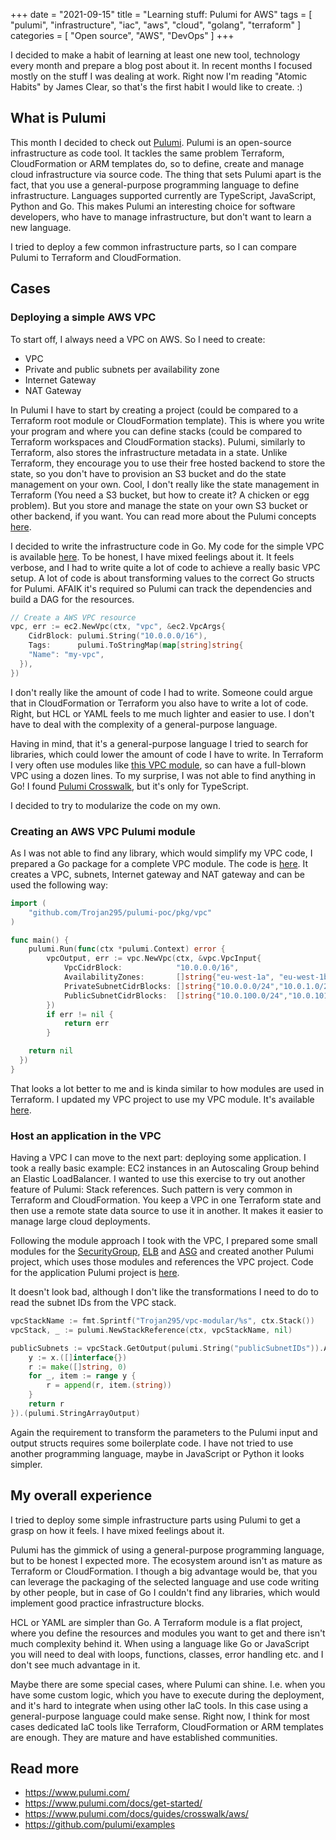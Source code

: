 +++
date = "2021-09-15"
title = "Learning stuff: Pulumi for AWS"
tags = [
  "pulumi",
  "infrastructure",
  "iac",
  "aws",
  "cloud",
  "golang",
	"terraform"
]
categories = [
  "Open source",
  "AWS",
	"DevOps"
]
+++

I decided to make a habit of learning at least one new tool, technology every month and prepare a blog post about it.
In recent months I focused mostly on the stuff I was dealing at work.
Right now I'm reading "Atomic Habits" by James Clear, so that's the first habit I would like to create. :)

## What is Pulumi

This month I decided to check out [Pulumi](https://www.pulumi.com/).
Pulumi is an open-source infrastructure as code tool. It tackles the same problem Terraform, CloudFormation or ARM templates do, so to define, create and manage cloud infrastructure via source code.
The thing that sets Pulumi apart is the fact, that you use a general-purpose programming language to define infrastructure.
Languages supported currently are TypeScript, JavaScript, Python and Go. This makes Pulumi an interesting choice for software developers, who have to manage infrastructure, but don't want to learn a new language.

I tried to deploy a few common infrastructure parts, so I can compare Pulumi to Terraform and CloudFormation.
 
## Cases

### Deploying a simple AWS VPC

To start off, I always need a VPC on AWS. So I need to create:
- VPC
- Private and public subnets per availability zone
- Internet Gateway
- NAT Gateway

In Pulumi I have to start by creating a project (could be compared to a Terraform root module or CloudFormation template). This is where you write your program and where you can define stacks (could be compared to Terraform workspaces and CloudFormation stacks).
Pulumi, similarly to Terraform, also stores the infrastructure metadata in a state. Unlike Terraform, they encourage you to use their free hosted backend to store the state, so you don't have to provision an S3 bucket and do the state management on your own. Cool, I don't really like the state management in Terraform (You need a S3 bucket, but how to create it? A chicken or egg problem). But you store and manage the state on your own S3 bucket or other backend, if you want.
You can read more about the Pulumi concepts [here](https://www.pulumi.com/docs/intro/concepts/).

I decided to write the infrastructure code in Go. My code for the simple VPC is available [here](https://github.com/Trojan295/pulumi-poc/blob/master/projects/simple-vpc/main.go).
To be honest, I have mixed feelings about it. It feels verbose, and I had to write quite a lot of code to achieve a really basic VPC setup. A lot of code is about transforming values to the correct Go structs for Pulumi. AFAIK it's required so Pulumi can track the dependencies and build a DAG for the resources.

```go
// Create a AWS VPC resource
vpc, err := ec2.NewVpc(ctx, "vpc", &ec2.VpcArgs{
	CidrBlock: pulumi.String("10.0.0.0/16"),
	Tags:      pulumi.ToStringMap(map[string]string{
    "Name": "my-vpc",
  }),
})
```

I don't really like the amount of code I had to write. Someone could argue that in CloudFormation or Terraform you also have to write a lot of code. Right, but HCL or YAML feels to me much lighter and easier to use. I don't have to deal with the complexity of a general-purpose language.

Having in mind, that it's a general-purpose language I tried to search for libraries, which could lower the amount of code I have to write.
In Terraform I very often use modules like [this VPC module](https://registry.terraform.io/modules/terraform-aws-modules/vpc/aws/latest), so can have a full-blown VPC using a dozen lines.
To my surprise, I was not able to find anything in Go! I found [Pulumi Crosswalk](https://www.pulumi.com/docs/guides/crosswalk/aws/), but it's only for TypeScript.

I decided to try to modularize the code on my own.

### Creating an AWS VPC Pulumi module

As I was not able to find any library, which would simplify my VPC code, I prepared a Go package for a complete VPC module. The code is [here](https://github.com/Trojan295/pulumi-poc/blob/master/pkg/vpc/vpc.go). It creates a VPC, subnets, Internet gateway and NAT gateway and can be used the following way:

```go
import (
	"github.com/Trojan295/pulumi-poc/pkg/vpc"
)

func main() {
	pulumi.Run(func(ctx *pulumi.Context) error {
		vpcOutput, err := vpc.NewVpc(ctx, &vpc.VpcInput{
			VpcCidrBlock:            "10.0.0.0/16",
			AvailabilityZones:       []string{"eu-west-1a", "eu-west-1b", "eu-west-1c"},
			PrivateSubnetCidrBlocks: []string{"10.0.0.0/24","10.0.1.0/24","10.0.2.0/24"},
			PublicSubnetCidrBlocks:  []string{"10.0.100.0/24","10.0.101.0/24","10.0.102.0/24"},
		})
		if err != nil {
			return err
		}

    return nil
  })
}
```

That looks a lot better to me and is kinda similar to how modules are used in Terraform.
I updated my VPC project to use my VPC module. It's available [here](https://github.com/Trojan295/pulumi-poc/tree/master/projects/vpc-modular).

### Host an application in the VPC

Having a VPC I can move to the next part: deploying some application. I took a really basic example: EC2 instances in an Autoscaling Group behind an Elastic LoadBalancer. I wanted to use this exercise to try out another feature of Pulumi: Stack references.
Such pattern is very common in Terraform and CloudFormation. You keep a VPC in one Terraform state and then use a remote state data source to use it in another. It makes it easier to manage large cloud deployments.

Following the module approach I took with the VPC, I prepared some small modules for the [SecurityGroup](https://github.com/Trojan295/pulumi-poc/blob/master/pkg/ec2/sg.go), [ELB](https://github.com/Trojan295/pulumi-poc/blob/master/pkg/elb/elb.go) and [ASG](https://github.com/Trojan295/pulumi-poc/blob/master/pkg/ec2/asg.go) and created another Pulumi project, which uses those modules and references the VPC project. Code for the application Pulumi project is [here](https://github.com/Trojan295/pulumi-poc/blob/master/projects/app-modular/main.go).

It doesn't look bad, although I don't like the transformations I need to do to read the subnet IDs from the VPC stack.

```go
vpcStackName := fmt.Sprintf("Trojan295/vpc-modular/%s", ctx.Stack())
vpcStack, _ := pulumi.NewStackReference(ctx, vpcStackName, nil)

publicSubnets := vpcStack.GetOutput(pulumi.String("publicSubnetIDs")).ApplyT(func(x interface{}) []string {
	y := x.([]interface{})
	r := make([]string, 0)
	for _, item := range y {
		r = append(r, item.(string))
	}
	return r
}).(pulumi.StringArrayOutput)
```

Again the requirement to transform the parameters to the Pulumi input and output structs requires some boilerplate code.
I have not tried to use another programming language, maybe in JavaScript or Python it looks simpler.

## My overall experience

I tried to deploy some simple infrastructure parts using Pulumi to get a grasp on how it feels. I have mixed feelings about it.

Pulumi has the gimmick of using a general-purpose programming language, but to be honest I expected more. The ecosystem around isn't as mature as Terraform or CloudFormation.
I though a big advantage would be, that you can leverage the packaging of the selected language and use code writing by other people, but in case of Go I couldn't find any libraries, which would implement good practice infrastructure blocks.

HCL or YAML are simpler than Go. A Terraform module is a flat project, where you define the resources and modules you want to get and there isn't much complexity behind it. When using a language like Go or JavaScript you will need to deal with loops, functions, classes, error handling etc. and I don't see much advantage in it.

Maybe there are some special cases, where Pulumi can shine. I.e. when you have some custom logic, which you have to execute during the deployment, and it's hard to integrate when using other IaC tools. In this case using a general-purpose language could make sense.
Right now, I think for most cases dedicated IaC tools like Terraform, CloudFormation or ARM templates are enough. They are mature and have established communities.

## Read more

- https://www.pulumi.com/
- https://www.pulumi.com/docs/get-started/
- https://www.pulumi.com/docs/guides/crosswalk/aws/
- https://github.com/pulumi/examples
